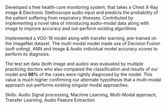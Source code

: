 Developed a free health-care monitoring system, that takes a Chest X-Ray image & Electronic Stethoscope audio input and predicts the probability of the patient suffering from respiratory illnesses.
Contributed by implementing a novel idea of introducing audio-modal data along with image to improve accuracy and out-perform existing algorithms

Implemented a VGG-16 model along with transfer learning, pre-trained on the ImageNet dataset. 
The multi-modal model made use of Decision Fusion (soft voting), ANN and Image & Audio individual model accuracy scores to perform its diagnosis.

The test set data (both image and audio) was evaluated by multiple practicing doctors who also compared the classification and results of our model and **98%** of the cases were rightly diagnosed by the model. This value is much higher confirming our alternate hypothesis that a multi-modal approach out-performs existing singular modal approaches.

Skills: Audio Signal processing, Machine Learning, Multi-Modal approach, Transfer Learning, Audio Feature Extraction
